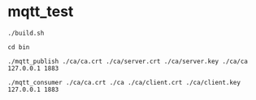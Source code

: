 # mqtt_test


    ./build.sh

    cd bin

    ./mqtt_publish ./ca/ca.crt ./ca/server.crt ./ca/server.key ./ca/ca 127.0.0.1 1883
    
    ./mqtt_consumer ./ca/ca.crt ./ca ./ca/client.crt ./ca/client.key 127.0.0.1 1883
